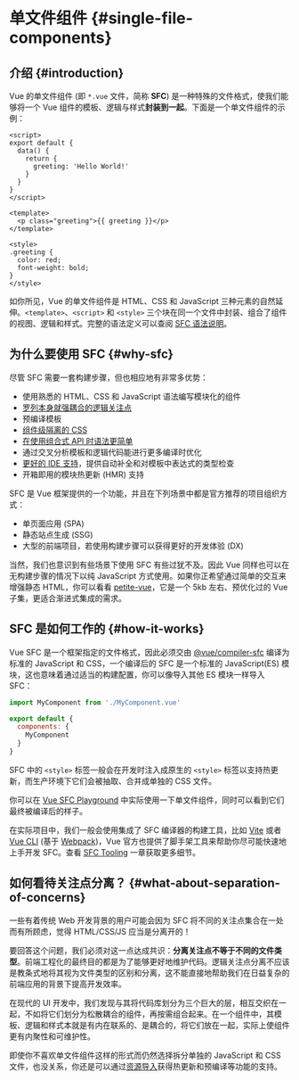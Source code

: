 # 单文件组件 {#single-file-components}

## 介绍 {#introduction}

Vue 的单文件组件 (即 `*.vue` 文件，简称 **SFC**) 是一种特殊的文件格式，使我们能够将一个 Vue 组件的模板、逻辑与样式**封装到一起**。下面是一个单文件组件的示例：

```vue
<script>
export default {
  data() {
    return {
      greeting: 'Hello World!'
    }
  }
}
</script>

<template>
  <p class="greeting">{{ greeting }}</p>
</template>

<style>
.greeting {
  color: red;
  font-weight: bold;
}
</style>
```

如你所见，Vue 的单文件组件是 HTML、CSS 和 JavaScript 三种元素的自然延伸。`<template>`、`<script>` 和 `<style>` 三个块在同一个文件中封装、组合了组件的视图、逻辑和样式。完整的语法定义可以查阅 [SFC 语法说明](/api/sfc-spec)。

## 为什么要使用 SFC {#why-sfc}

尽管 SFC 需要一套构建步骤，但也相应地有非常多优势：

- 使用熟悉的 HTML、CSS 和 JavaScript 语法编写模块化的组件
- [罗列本身就强耦合的逻辑关注点](#what-about-separation-of-concerns)
- 预编译模板
- [组件级隔离的 CSS](/api/sfc-css-features)
- [在使用组合式 API 时语法更简单](/api/sfc-script-setup)
- 通过交叉分析模板和逻辑代码能进行更多编译时优化
- [更好的 IDE 支持](/guide/scaling-up/tooling.html#ide-support)，提供自动补全和对模板中表达式的类型检查
- 开箱即用的模块热更新 (HMR) 支持

SFC 是 Vue 框架提供的一个功能，并且在下列场景中都是官方推荐的项目组织方式：

- 单页面应用 (SPA)
- 静态站点生成 (SSG)
- 大型的前端项目，若使用构建步骤可以获得更好的开发体验 (DX)

当然，我们也意识到有些场景下使用 SFC 有些过犹不及。因此 Vue 同样也可以在无构建步骤的情况下以纯 JavaScript 方式使用。如果你正希望通过简单的交互来增强静态 HTML，你可以看看 [petite-vue](https://github.com/vuejs/petite-vue)，它是一个 5kb 左右、预优化过的 Vue 子集，更适合渐进式集成的需求。

## SFC 是如何工作的 {#how-it-works}

Vue SFC 是一个框架指定的文件格式，因此必须交由 [@vue/compiler-sfc](https://github.com/vuejs/core/tree/main/packages/compiler-sfc) 编译为标准的 JavaScript 和 CSS，一个编译后的 SFC 是一个标准的 JavaScript(ES) 模块，这也意味着通过适当的构建配置，你可以像导入其他 ES 模块一样导入 SFC：

```js
import MyComponent from './MyComponent.vue'

export default {
  components: {
    MyComponent
  }
}
```

SFC 中的 `<style>` 标签一般会在开发时注入成原生的 `<style>` 标签以支持热更新，而生产环境下它们会被抽取、合并成单独的 CSS 文件。

你可以在 [Vue SFC Playground](https://sfc.vuejs.org/) 中实际使用一下单文件组件，同时可以看到它们最终被编译后的样子。

在实际项目中，我们一般会使用集成了 SFC 编译器的构建工具，比如 [Vite](https://vitejs.dev/) 或者 [Vue CLI](http://cli.vuejs.org/) (基于 [Webpack](https://webpack.js.org/))，Vue 官方也提供了脚手架工具来帮助你尽可能快速地上手开发 SFC。查看 [SFC Tooling](/guide/scaling-up/tooling) 一章获取更多细节。

## 如何看待关注点分离？ {#what-about-separation-of-concerns}

一些有着传统 Web 开发背景的用户可能会因为 SFC 将不同的关注点集合在一处而有所顾虑，觉得 HTML/CSS/JS 应当是分离开的！

要回答这个问题，我们必须对这一点达成共识：**分离关注点不等于不同的文件类型**。前端工程化的最终目的都是为了能够更好地维护代码。逻辑关注点分离不应该是教条式地将其视为文件类型的区别和分离，这不能直接地帮助我们在日益复杂的前端应用的背景下提高开发效率。

在现代的 UI 开发中，我们发现与其将代码库划分为三个巨大的层，相互交织在一起，不如将它们划分为松散耦合的组件，再按需组合起来。在一个组件中，其模板、逻辑和样式本就是有内在联系的、是耦合的，将它们放在一起，实际上使组件更有内聚性和可维护性。

即使你不喜欢单文件组件这样的形式而仍然选择拆分单独的 JavaScript 和 CSS 文件，也没关系，你还是可以通过[资源导入](/api/sfc-spec.html#src-imports)获得热更新和预编译等功能的支持。
